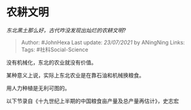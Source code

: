 # 农耕文明
*东北黑土那么好，古代咋没发现出灿烂的农耕文明?*

> Author: #JohnHexa
Last update: *23/07/2021* by ANingNing
Links:
Tags: #社科Social-Science 

 
没有机械化，东北的农业就没有价值。

某种意义上说，实际上东北农业是在靠石油和机械换粮食。

用人力种植是无利可图的。

以下节录自《十九世纪上半期的中国粮食亩产量及总产量再估计》，史志宏


 
